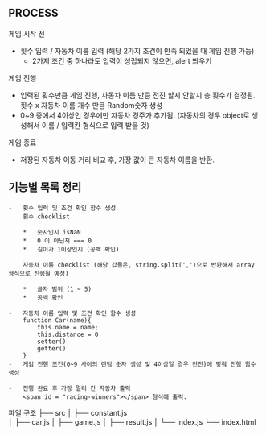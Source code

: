 ## PROCESS

게임 시작 전

-   횟수 입력 / 자동차 이름 입력 (해당 2가지 조건이 만족 되었을 때 게임 진행 가능)
    -   2가지 조건 중 하나라도 입력이 성립되지 않으면, alert 띄우기

게임 진행

-   입력된 횟수만큼 게임 진행, 자동차 이름 만큼 전진 할지 안할지 총 횟수가 결정됨. 횟수 x 자동차 이름 개수 만큼 Random숫자 생성
-   0~9 중에서 4이상인 경우에만 자동차 경주가 추가됨. (자동차의 경우 object로 생성해서 이름 / 입력칸 형식으로 입력 받을 것)

게임 종료

-   저장된 자동차 이동 거리 비교 후, 가장 값이 큰 자동차 이름을 반환.

## 기능별 목록 정리

    -   횟수 입력 및 조건 확인 함수 생성
        횟수 checklist

        *   숫자인지 isNaN
        *   0 이 아닌지 === 0
        *   길이가 1이상인지 (공백 확인)

        자동차 이름 checklist (해당 값들은, string.split(',')으로 반환해서 array 형식으로 진행될 예정)

        *   글자 범위 (1 ~ 5)
        *   공백 확인

    -   자동차 이름 입력 및 조건 확인 함수 생성
        function Car(name){
            this.name = name;
            this.distance = 0
            setter()
            getter()
        }
    -   게임 진행 조건(0~9 사이의 랜덤 숫자 생성 및 4이상일 경우 전진)에 맞춰 진행 함수 생성

    -   진행 완료 후 가장 멀리 간 자동차 출력
        <span id = "racing-winners"></span> 형식에 출력.

파일 구조
├── src
│ ├── constant.js  
│ ├── car.js
│ ├── game.js
│ ├── result.js
│ └── index.js
└── index.html
